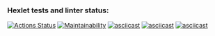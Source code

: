 ### Hexlet tests and linter status:
[![Actions Status](https://github.com/kate2610k/php-project-45/actions/workflows/hexlet-check.yml/badge.svg)](https://github.com/kate2610k/php-project-45/actions)
[![Maintainability](https://api.codeclimate.com/v1/badges/9f1ad25c3ca636f85337/maintainability)](https://codeclimate.com/github/kate2610k/php-project-45/maintainability)
[![asciicast](https://asciinema.org/a/mCXDEayad2OdKSNz72pqk1Xe5.svg)](https://asciinema.org/a/mCXDEayad2OdKSNz72pqk1Xe5)
[![asciicast](https://asciinema.org/a/rCqejQ5EBgPGygXnc4MGMmJPO.svg)](https://asciinema.org/a/rCqejQ5EBgPGygXnc4MGMmJPO)
[![asciicast](https://asciinema.org/a/KMd7Lb1Znb5osznEzBT4IqRNx.svg)](https://asciinema.org/a/KMd7Lb1Znb5osznEzBT4IqRNx)
